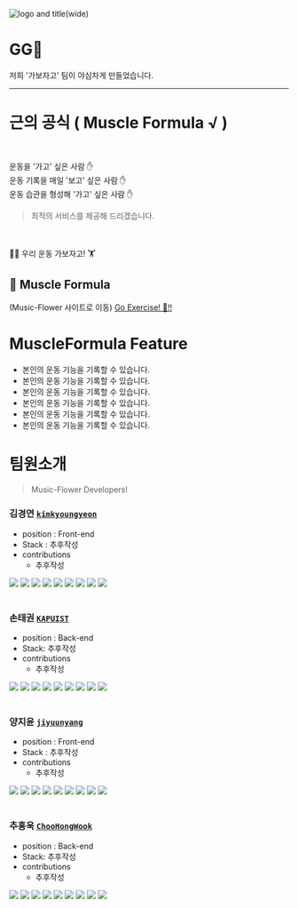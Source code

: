 
![logo and title(wide)](https://user-images.githubusercontent.com/91522788/158545367-149b8f72-0e75-4996-bd2b-e01b4f5cbe0d.png)

 
# GG🏃

 
저희 '가보자고' 팀이 야심차게 만들었습니다. 

----- 
# 근의 공식 (  Muscle Formula √  )
<br>

 운동을 '가고' 싶은 사람 ✋ <br>
 운동 기록을 매일 '보고' 싶은 사람 ✋ <br>
운동 습관을 형성해 '가고' 싶은 사람  ✋ <br>

>  최적의 서비스를 제공해 드리겠습니다. 

 <br>
 <br>
🤸‍♀️ 우리  운동 가보자고! 🏋 <br>

## 💪 Muscle Formula 
 

(Music-Flower 사이트로 이동)
[Go Exercise! 🏃!!](https://)


# MuscleFormula Feature

- 본인의 운동 기능을 기록할 수 있습니다. 
- 본인의 운동 기능을 기록할 수 있습니다. 
- 본인의 운동 기능을 기록할 수 있습니다. 
- 본인의 운동 기능을 기록할 수 있습니다. 
- 본인의 운동 기능을 기록할 수 있습니다. 
- 본인의 운동 기능을 기록할 수 있습니다. 
 


 # 팀원소개 
> Music-Flower Developers!



 ### 김경연 [`kimkyoungyeon`](https://github.com/kim-kyoungyeon)
* position : Front-end 
* Stack : 추후작성
* contributions
  * 추후작성
  
<div align=left> 
<img src="https://img.shields.io/badge/html5-E34F26?style=for-the-badge&logo=html5&logoColor=white"> 
<img src="https://img.shields.io/badge/React-61DAFB?style=for-the-badge&logo=React&logoColor=blue">
<img src="https://img.shields.io/badge/NodeJS-339933?style=for-the-badge&logo=NodeJS&logoColor=green">
<img src="https://img.shields.io/badge/ReactApp-09D3AC?style=for-the-badge&logo=ReactApp&logoColor=blue">
<img src="https://img.shields.io/badge/VSCode-007ACC?style=for-the-badge&logo=VSCode&logoColor=navy">
<img src="https://img.shields.io/badge/GitHub-181717?style=for-the-badge&logo=VSCode&logoColor=black">
<img src="https://img.shields.io/badge/JavaScript-F7DF1E?style=for-the-badge&logo=JavaScript&logoColor=yellow">
<img src="https://img.shields.io/badge/StyledComponent-DB7093?style=for-the-badge&logo=styledComponent&logoColor=pink">
<img src="https://img.shields.io/badge/git-F05032?style=for-the-badge&logo=git&logoColor=white">
</div>
</details>
<br>

 ### 손태권 [`KAPUIST`](https://github.com/KAPUIST)
* position : Back-end 
* Stack: 추후작성
* contributions
  *  추후작성
 <div align=left> 
<img src="https://img.shields.io/badge/VSCode-007ACC?style=for-the-badge&logo=VSCode&logoColor=navy">
<img src="https://img.shields.io/badge/GitHub-181717?style=for-the-badge&logo=VSCode&logoColor=black">
<img src="https://img.shields.io/badge/NodeJS-339933?style=for-the-badge&logo=NodeJS&logoColor=green">
<img src="https://img.shields.io/badge/JavaScript-F7DF1E?style=for-the-badge&logo=JavaScript&logoColor=yellow">
<img src="https://img.shields.io/badge/GitBook-3884FF?style=for-the-badge&logo=GitBook&logoColor=black">
<img src="https://img.shields.io/badge/MySQL-4479A1?style=for-the-badge&logo=MySQL&logoColor=skyblue">
<img src="https://img.shields.io/badge/Express-000000?style=for-the-badge&logo=Express&logoColor=white">
<img src="https://img.shields.io/badge/AWS-000000?style=for-the-badge&logo=AWS&logoColor=black">
<img src="https://img.shields.io/badge/git-F05032?style=for-the-badge&logo=git&logoColor=white">
 </div>
</details>
<br>


### 양지윤 [`jiyuunyang`](https://github.com/jiyuunyang)
* position : Front-end 
* Stack : 추후작성
* contributions
  *  추후작성

<div align=left> 
<img src="https://img.shields.io/badge/html5-E34F26?style=for-the-badge&logo=html5&logoColor=white"> 
<img src="https://img.shields.io/badge/React-61DAFB?style=for-the-badge&logo=React&logoColor=blue">
<img src="https://img.shields.io/badge/NodeJS-339933?style=for-the-badge&logo=NodeJS&logoColor=green">
<img src="https://img.shields.io/badge/ReactApp-09D3AC?style=for-the-badge&logo=ReactApp&logoColor=blue">
<img src="https://img.shields.io/badge/VSCode-007ACC?style=for-the-badge&logo=VSCode&logoColor=navy">
<img src="https://img.shields.io/badge/GitHub-181717?style=for-the-badge&logo=VSCode&logoColor=black">
<img src="https://img.shields.io/badge/JavaScript-F7DF1E?style=for-the-badge&logo=JavaScript&logoColor=yellow">
<img src="https://img.shields.io/badge/StyledComponent-DB7093?style=for-the-badge&logo=styledComponent&logoColor=pink">
<img src="https://img.shields.io/badge/git-F05032?style=for-the-badge&logo=git&logoColor=white">
 </div>
</details>
<br>


### 추홍욱 [`ChooHongWook`](https://github.com/ChooHongWook)
* position : Back-end 
* Stack: 추후작성
* contributions
  * 추후작성
 <div align=left> 
<img src="https://img.shields.io/badge/VSCode-007ACC?style=for-the-badge&logo=VSCode&logoColor=navy">
<img src="https://img.shields.io/badge/GitHub-181717?style=for-the-badge&logo=VSCode&logoColor=black">
<img src="https://img.shields.io/badge/NodeJS-339933?style=for-the-badge&logo=NodeJS&logoColor=green">
<img src="https://img.shields.io/badge/JavaScript-F7DF1E?style=for-the-badge&logo=JavaScript&logoColor=yellow">
<img src="https://img.shields.io/badge/GitBook-3884FF?style=for-the-badge&logo=GitBook&logoColor=black">
<img src="https://img.shields.io/badge/MySQL-4479A1?style=for-the-badge&logo=MySQL&logoColor=skyblue">
<img src="https://img.shields.io/badge/Express-000000?style=for-the-badge&logo=Express&logoColor=white">
<img src="https://img.shields.io/badge/AWS-000000?style=for-the-badge&logo=AWS&logoColor=black">
<img src="https://img.shields.io/badge/git-F05032?style=for-the-badge&logo=git&logoColor=white">
   </div>
</details>
<br>






